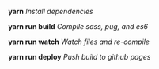 **yarn**
*Install dependencies*

**yarn run build**
*Compile sass, pug, and es6*

**yarn run watch**
*Watch files and re-compile*

**yarn run deploy**
*Push build to github pages*
